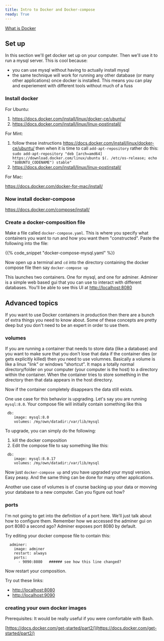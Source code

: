 ```yaml
---
title: Intro to Docker and Docker-compose
ready: True
---
```


[What is Docker](https://opensource.com/resources/what-docker)

## Set up

In this section we'll get docker set up on your computer. Then we'll use it to run a mysql server. This is cool because:

- you can use mysql without having to actually install mysql
- the same technique will work for running any other database (or many other applications) once docker is installed. This means you can play and experiement with different tools without much of a fuss

### Install docker

For Ubuntu:

1. https://docs.docker.com/install/linux/docker-ce/ubuntu/
2. https://docs.docker.com/install/linux/linux-postinstall/

For Mint:

1. follow these instructions https://docs.docker.com/install/linux/docker-ce/ubuntu/ then when it is time to call `add-apt-repository` rather do this:
   `sudo add-apt-repository "deb [arch=amd64] https://download.docker.com/linux/ubuntu $(. /etc/os-release; echo "$UBUNTU_CODENAME") stable"`
2. https://docs.docker.com/install/linux/linux-postinstall/

For Mac:

https://docs.docker.com/docker-for-mac/install/

### Now install docker-compose

https://docs.docker.com/compose/install/

### Create a docker-composition file

Make a file called `docker-compose.yaml`. This is where you specify what containers you want to run and how you want them "constructed". Paste the following into the file:

{{% code_snippet "docker-compose-mysql.yaml" %}}

Now open up a terminal and `cd` into the directory containing the docker compose file then say `docker-compose up`

This launches two containers. One for mysql, and one for adminer. Adminer is a simple web based gui that you can use to interact with different databases. You'll be able to see this UI at [http://localhost:8080](http://localhost:8080)

## Advanced topics

If you want to use Docker containers in production then there are a bunch of extra things you need to know about. Some of these concepts are pretty deep but you don't need to be an expert in order to use them.

### volumes

If you are running a container that needs to store data (like a database) and you want to make sure that you don't lose that data if the container dies (or gets explicitly killed) then you need to use volumnes. Basically a volume is like a linux "link" or windows "shortcut". It maps a totally normal directory/folder on your computer (your computer is the host) to a directory within the container. When the container tries to store something in the directory then that data appears in the host directory.

Now if the container completely disappears the data still exists.

One use case for this behavior is upgrading. Let's say you are running `mysql:8.0`. Your compose file will initially contain something like this

```
 db:
    image: mysql:8.0
    volumes: /my/own/datadir:/var/lib/mysql
```

To upgrade, you can simply do the following:

1. kill the docker composition
2. Edit the compose file to say something like this:

```
 db:
    image: mysql:8.0.17
    volumes: /my/own/datadir:/var/lib/mysql
```

Now just `docker-compose up` and you have upgraded your mysql version. Easy peasy. And the same thing can be done for many other applications.

Another use case of volumes is of course backing up your data or movving your database to a new computer. Can you figure out how?

### ports

I'm not going to get into the definition of a port here. We'll just talk about how to configure them. Remember how we accessed the adminer gui on port 8080 a second ago? Adminer exposes port 8080 by default.

Try editing your docker compose file to contain this:

```
  adminer:
    image: adminer
    restart: always
    ports:
      - 9090:8080   ###### see how this line changed?
```

Now restart your composition.

Try out these links:

- [http://localhost:8080](http://localhost:8080)
- [http://localhost:9090](http://localhost:9090)

### creating your own docker images

Prerequisites: It would be really useful if you were comfortable with Bash.

[https://docs.docker.com/get-started/part2/](https://docs.docker.com/get-started/part2/)
